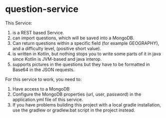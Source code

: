 # question-service
This Service:
1. is a REST based Service.
1. can import questions, which will be saved into a MongoDB.
1. Can return questions within a specific field (for example GEOGRAPHY), and a difficulty level, (positive short value).
1. is written in Kotlin, but nothing stops you to write some parts of it in java since Kotlin is JVM-based and java interop.
1. supports pictures in the questions but they have to be formatted in Base64 in the JSON requests.

For this service to work, you need to:
1. Have access to a MongoDB
1. Configure the MongoDB properties (url, user, password) in the application.yml file of this service.
1. If you have problems building this project with a local gradle installation, use the gradlew or gradlew.bat script in the project instead.
